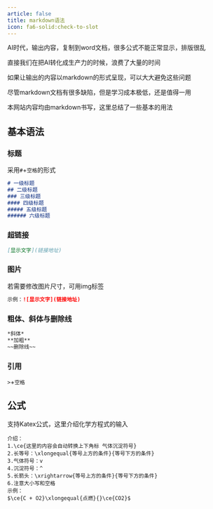 ```yaml
---
article: false
title: markdown语法
icon: fa6-solid:check-to-slot
---
```


AI时代，输出内容，复制到word文档，很多公式不能正常显示，排版很乱

直接我们在把AI转化成生产力的时候，浪费了大量的时间

如果让输出的内容以markdown的形式呈现，可以大大避免这些问题

尽管markdown文档有很多缺陷，但是学习成本极低，还是值得一用

本网站内容均由markdown书写，这里总结了一些基本的用法


## 基本语法

### 标题

采用`#`+`空格`的形式

```markdown
# 一级标题
## 二级标题
### 三级标题
#### 四级标题
##### 五级标题
###### 六级标题
```

### 超链接

```markdown
[显示文字](链接地址)
```

### 图片

若需要修改图片尺寸，可用img标签

```markdown
示例：![显示文字](链接地址)
```

### 粗体、斜体与删除线

```markdown
*斜体*
**加粗**
~~删除线~~
```

### 引用

`>`+`空格`

## 公式

支持Katex公式，这里介绍化学方程式的输入

```
介绍：
1.\ce{这里的内容会自动转换上下角标 气体沉淀符号}
2.长等号：\xlongequal{等号上方的条件}{等号下方的条件}
3.气体符号：v
4.沉淀符号：^
5.长箭头：\xrightarrow{等号上方的条件}{等号下方的条件}
6.注意大小写和空格
示例：
$\ce{C + O2}\xlongequal{点燃}{}\ce{CO2}$
```

